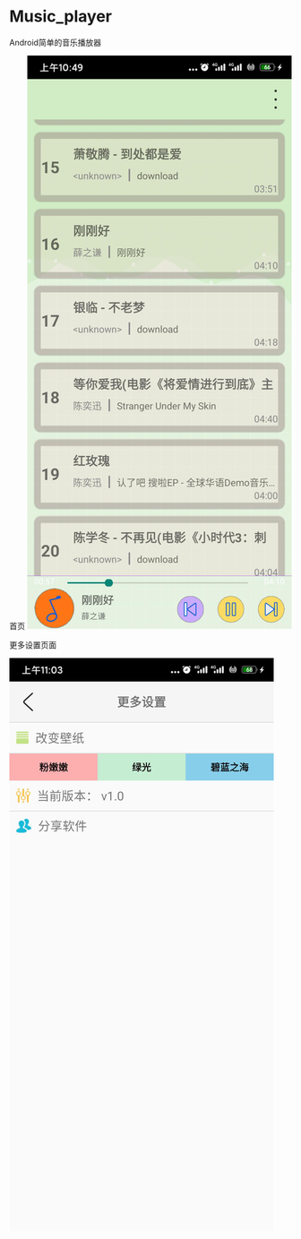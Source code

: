 # Music_player
Android简单的音乐播放器




首页
![image](https://github.com/15565586691/Music_player/blob/master/img_fold/%E5%9B%BE%E7%89%872.png)


更多设置页面



![image](https://github.com/15565586691/Music_player/blob/master/img_fold/%E5%9B%BE%E7%89%873.png)
